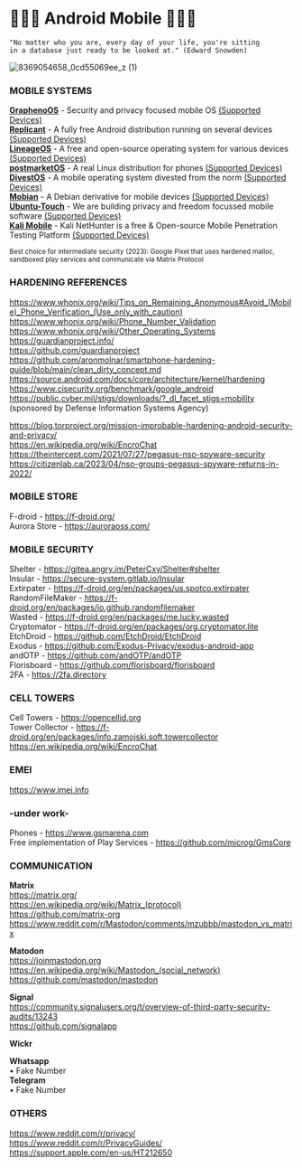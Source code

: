 # 📱📱📱 Android Mobile 📱📱📱 

<code>"No matter who you are, every day of your life, you're sitting in a database just ready to be looked at." (Edward Snowden)</code>

![8369054658_0cd55069ee_z (1)](https://github.com/RENANZG/My-Android-Mobile/assets/53377291/3aba4180-6e30-4888-b177-a58637c74f18)

### MOBILE SYSTEMS
**[GraphenoOS](https://grapheneos.org)** - Security and privacy focused mobile OS [(Supported Devices)](https://grapheneos.org/faq#supported-devices)  
**[Replicant](https://www.replicant.us/)** - A fully free Android distribution running on several devices [(Supported Devices)](https://redmine.replicant.us/projects/replicant/wiki/DeviceStatus)  
**[LineageOS](https://wiki.lineageos.org/)** - A free and open-source operating system for various devices [(Supported Devices)](https://wiki.lineageos.org/devices/)  
**[postmarketOS](https://postmarketos.org/)** - A real Linux distribution for phones [(Supported Devices)](https://wiki.postmarketos.org/wiki/Devices)      
**[DivestOS](https://divestos.org/)** - A mobile operating system divested from the norm [(Supported Devices)](https://divestos.org/pages/devices)  
**[Mobian](https://mobian-project.org/)** - A Debian derivative for mobile devices [(Supported Devices)](https://wiki.debian.org/Mobian/Devices)  
**[Ubuntu-Touch](https://ubuntu-touch.io/)** - We are building privacy and freedom focussed mobile software [(Supported Devices)](https://ubports.com/nl/supported-products)  
**[Kali Mobile](https://www.kali.org/get-kali/#kali-mobile)** - Kali NetHunter is a free & Open-source Mobile Penetration Testing Platform [(Supported Devices)](https://www.kali.org/get-kali/#kali-mobile)  


<sub>Best choice for intermediate security (2023): Google Pixel that uses hardened malloc, sandboxed play services and communicate via Matrix Protocol</sub>    

### HARDENING REFERENCES  
https://www.whonix.org/wiki/Tips_on_Remaining_Anonymous#Avoid_(Mobile)_Phone_Verification_(Use_only_with_caution)  
https://www.whonix.org/wiki/Phone_Number_Validation  
https://www.whonix.org/wiki/Other_Operating_Systems  
https://guardianproject.info/  
https://github.com/guardianproject  
https://github.com/aronmolnar/smartphone-hardening-guide/blob/main/clean_dirty_concept.md    
https://source.android.com/docs/core/architecture/kernel/hardening  
https://www.cisecurity.org/benchmark/google_android  
https://public.cyber.mil/stigs/downloads/?_dl_facet_stigs=mobility (sponsored by Defense Information Systems Agency)      

https://blog.torproject.org/mission-improbable-hardening-android-security-and-privacy/  
https://en.wikipedia.org/wiki/EncroChat    
https://theintercept.com/2021/07/27/pegasus-nso-spyware-security    
https://citizenlab.ca/2023/04/nso-groups-pegasus-spyware-returns-in-2022/    


### MOBILE STORE  
F-droid - https://f-droid.org/  
Aurora Store - https://auroraoss.com/  

### MOBILE SECURITY  
Shelter - https://gitea.angry.im/PeterCxy/Shelter#shelter  
Insular - https://secure-system.gitlab.io/Insular  
Extirpater - https://f-droid.org/en/packages/us.spotco.extirpater  
RandomFileMaker - https://f-droid.org/en/packages/io.github.randomfilemaker  
Wasted - https://f-droid.org/en/packages/me.lucky.wasted  
Cryptomator - https://f-droid.org/en/packages/org.cryptomator.lite  
EtchDroid - https://github.com/EtchDroid/EtchDroid  
Exodus - https://github.com/Exodus-Privacy/exodus-android-app  
andOTP - https://github.com/andOTP/andOTP  
Florisboard - https://github.com/florisboard/florisboard  
2FA - https://2fa.directory  

### CELL TOWERS
Cell Towers - https://opencellid.org  
Tower Collector - https://f-droid.org/en/packages/info.zamojski.soft.towercollector  
https://en.wikipedia.org/wiki/EncroChat    

### EMEI   
https://www.imei.info  

### -under work-    
Phones - https://www.gsmarena.com  
Free implementation of Play Services - https://github.com/microg/GmsCore    

### COMMUNICATION

**Matrix**        
https://matrix.org/    
https://en.wikipedia.org/wiki/Matrix_(protocol)    
https://github.com/matrix-org    
https://www.reddit.com/r/Mastodon/comments/mzubbb/mastodon_vs_matrix    

**Matodon**    
https://joinmastodon.org    
https://en.wikipedia.org/wiki/Mastodon_(social_network)    
https://github.com/mastodon/mastodon    

**Signal**  
https://community.signalusers.org/t/overview-of-third-party-security-audits/13243    
https://github.com/signalapp    

**Wickr**  

**Whatsapp**    
• Fake Number    
**Telegram**    
• Fake Number    

### OTHERS
https://www.reddit.com/r/privacy/    
https://www.reddit.com/r/PrivacyGuides/    
https://support.apple.com/en-us/HT212650    

